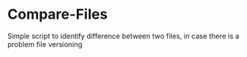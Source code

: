 # Compare-Files
Simple script to identify difference between two files, in case there is a problem file versioning
